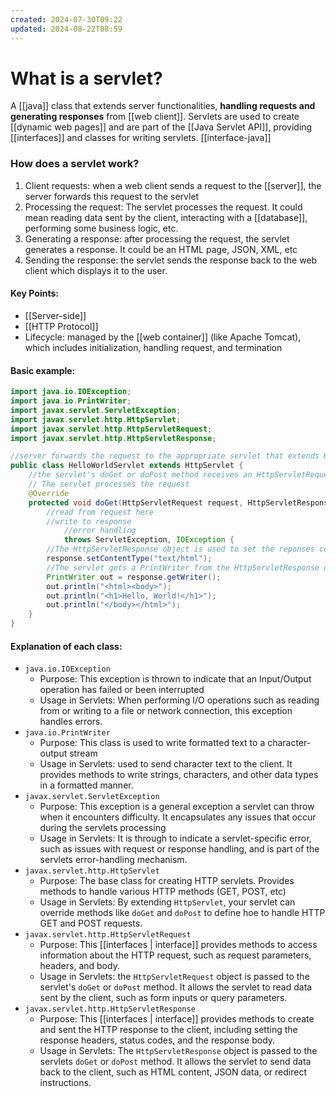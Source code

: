 ```yaml
---
created: 2024-07-30T09:22
updated: 2024-08-22T08:59
---
```

# What is a servlet? 
A [[java]] class that extends server functionalities, **handling requests and generating responses** from [[web client]]. Servlets are used to create [[dynamic web pages]] and are part of the [[Java Servlet API]], providing [[interfaces]] and classes for writing servlets. [[interface-java]]


### How does a servlet work?
1. Client requests: when a web client sends a request to the [[server]], the server forwards this request to the servlet
2. Processing the request: The servlet processes the request. It could mean reading data sent by the client, interacting with a [[database]], performing some business logic, etc. 
3. Generating a response: after processing the request, the servlet generates a response. It could be an HTML page, JSON, XML, etc
4. Sending the response: the servlet sends the response back to the web client which displays it to the user. 
#### Key Points:
- [[Server-side]]
- [[HTTP Protocol]] 
- Lifecycle: managed by the [[web container]] (like Apache Tomcat), which includes initialization, handling request, and termination 

#### Basic example: 
```java
import java.io.IOException;
import java.io.PrintWriter;
import javax.servlet.ServletException;
import javax.servlet.http.HttpServlet;
import javax.servlet.http.HttpServletRequest;
import javax.servlet.http.HttpServletResponse;

//server forwards the request to the appropriate servlet that extends HttpServlet
public class HelloWorldServlet extends HttpServlet { 
	//the servlet's doGet or doPost method receives an HttpServletRequest object containing details about the request
	// The servlet processes the request
	@Override
    protected void doGet(HttpServletRequest request, HttpServletResponse response) 
	    //read from request here
	    //write to response
		    //error handling
            throws ServletException, IOException {
        //The HttpServletResponse object is used to set the reponses content type and headers
        response.setContentType("text/html");
        //The servlet gets a PrintWriter from the HttpServletResponse object and writes the response body to send back to the client
        PrintWriter out = response.getWriter();
        out.println("<html><body>");
        out.println("<h1>Hello, World!</h1>");
        out.println("</body></html>");
    }
}
```

#### Explanation of each class:
- `java.io.IOException` 
	- Purpose: This exception is thrown to indicate that an Input/Output operation has failed or been interrupted
	- Usage in Servlets: When performing I/O operations such as reading from or writing to a file or network connection, this exception handles errors.
- `java.io.PrintWriter` 
	- Purpose: This class is used to write formatted text to a character-output stream
	- Usage in Servlets: used to send character text to the client. It provides methods to write strings, characters, and other data types in a formatted manner. 
- `javax.servlet.ServletException`
	- Purpose: This exception is a general exception a servlet can throw when it encounters difficulty. It encapsulates any issues that occur during the servlets processing
	- Usage in Servlets: It is through to indicate a servlet-specific error, such as issues with request or response handling, and is part of the servlets error-handling mechanism. 
- `javax.servlet.http.HttpServlet`
	- Purpose: The base class for creating HTTP servlets. Provides methods to handle various HTTP methods (GET, POST, etc)
	- Usage in Servlets: By extending `HttpServlet`, your servlet can override methods like `doGet` and `doPost` to define hoe to handle HTTP GET and POST requests.
- `javax.servlet.http.HttpServletRequest`
	- Purpose: This [[interfaces | interface]] provides methods to access information about the HTTP request, such as request parameters, headers, and body. 
	- Usage in Servlets: the `HttpServletRequest` object is passed to the servlet's `doGet` or `doPost` method. It allows the servlet to read data sent by the client, such as form inputs or query parameters. 
- `javax.servlet.http.HttpServletResponse` 
	- Purpose: This [[interfaces | interface]] provides methods to create and sent the HTTP response to the client, including setting the response headers, status codes, and the response body.
	- Usage in Servlets: The `HttpServletResponse` object is passed to the servlets `doGet` or `doPost` method. It allows the servlet to send data back to the client, such as HTML content, JSON data, or redirect instructions. 
